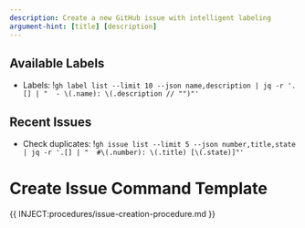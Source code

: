 ```yaml
---
description: Create a new GitHub issue with intelligent labeling
argument-hint: [title] [description]
---
```


## Available Labels

- Labels: !`gh label list --limit 10 --json name,description | jq -r '.[] | "  - \(.name): \(.description // "")"'`

## Recent Issues

- Check duplicates: !`gh issue list --limit 5 --json number,title,state | jq -r '.[] | "  #\(.number): \(.title) [\(.state)]"'`

# Create Issue Command Template

{{ INJECT:procedures/issue-creation-procedure.md }}